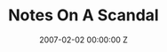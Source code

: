 ---
title: Notes On A Scandal
img: "/uploads/shaheen-baig-casting-notes-on-a-scandal.jpg"
date: 2007-02-02 00:00:00 Z
categories:
- film
tags:
- recent
director: Richard Eyre
with: Cate Blanchett, Judi Dench, Bill Nighy
imdb: "http://www.imdb.com/title/tt0465551/"
video: qa1ia0gx5k
layout: project
---